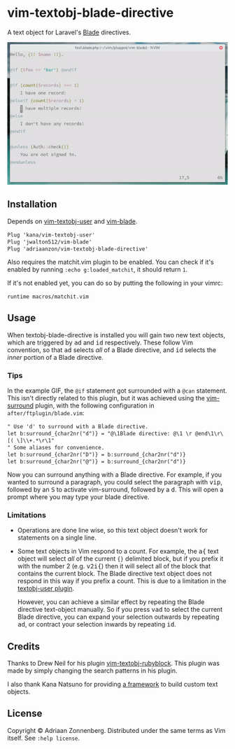 vim-textobj-blade-directive
===========================

A text object for Laravel's [Blade](https://laravel.com/docs/master/blade)
directives.

![Example](https://raw.githubusercontent.com/adriaanzon/assets/master/vim-textobj-blade-directive.gif)

Installation
------------

Depends on [vim-textobj-user](https://github.com/kana/vim-textobj-user) and
[vim-blade](https://github.com/jwalton512/vim-blade).

```vim
Plug 'kana/vim-textobj-user'
Plug 'jwalton512/vim-blade'
Plug 'adriaanzon/vim-textobj-blade-directive'
```

Also requires the matchit.vim plugin to be enabled. You can check if it's
enabled by running `:echo g:loaded_matchit`, it should return `1`.

If it's not enabled yet, you can do so by putting the following in your vimrc:

```vim
runtime macros/matchit.vim
```

Usage
-----

When textobj-blade-directive is installed you will gain two new text objects,
which are triggered by <kbd>a</kbd><kbd>d</kbd> and <kbd>i</kbd><kbd>d</kbd>
respectively. These follow Vim convention, so that <kbd>a</kbd><kbd>d</kbd>
selects _all_ of a Blade directive, and <kbd>i</kbd><kbd>d</kbd> selects the
_inner_ portion of a Blade directive.

### Tips

In the example GIF, the `@if` statement got surrounded with a `@can` statement.
This isn't directly related to this plugin, but it was achieved using the
[vim-surround](https://github.com/tpope/vim-surround) plugin, with the
following configuration in `after/ftplugin/blade.vim`:

```vim
" Use 'd' to surround with a Blade directive.
let b:surround_{char2nr("d")} = "@\1Blade directive: @\1 \r @end\1\r\[( \]\\+.*\r\1"
" Some aliases for convenience.
let b:surround_{char2nr("D")} = b:surround_{char2nr("d")}
let b:surround_{char2nr("@")} = b:surround_{char2nr("d")}
```

Now you can surround anything with a Blade directive. For example, if you
wanted to surround a paragraph, you could select the paragraph with
<kbd>v</kbd><kbd>i</kbd><kbd>p</kbd>, followed by an <kbd>S</kbd> to activate
vim-surround, followed by a <kbd>d</kbd>. This will open a prompt where you may
type your blade directive.

### Limitations

* Operations are done line wise, so this text object doesn't work for
  statements on a single line.

* Some text objects in Vim respond to a count. For example, the
  <kbd>a</kbd><kbd>{</kbd> text object will select _all_ of the current `{}`
  delimited block, but if you prefix it with the number 2 (e.g.
  <kbd>v</kbd><kbd>2</kbd><kbd>i</kbd><kbd>{</kbd>) then it will select all of
  the block that contains the current block. The Blade directive text object
  does not respond in this way if you prefix a count. This is due to a
  limitation in the [textobj-user plugin](https://github.com/kana/vim-textobj-user).

  However, you can achieve a similar effect by repeating the Blade directive
  text-object manually. So if you press <kbd>v</kbd><kbd>a</kbd><kbd>d</kbd> to
  select the current Blade directive, you can expand your selection outwards by
  repeating <kbd>a</kbd><kbd>d</kbd>, or contract your selection inwards by
  repeating <kbd>i</kbd><kbd>d</kbd>.

Credits
-------

Thanks to Drew Neil for his plugin
[vim-textobj-rubyblock](https://github.com/nelstrom/vim-textobj-rubyblock).
This plugin was made by simply changing the search patterns in his plugin.

I also thank Kana Natsuno for providing
[a framework](https://github.com/kana/vim-textobj-user) to build custom text
objects.

License
-------

Copyright © Adriaan Zonnenberg. Distributed under the same terms as Vim itself.
See `:help license`.
